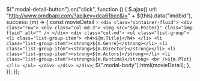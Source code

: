   $(".modal-detail-button").on("click", function () {
      $.ajax({
        url: "http://www.omdbapi.com/?apikey=dca61bcc&i=" + $(this).data("imdbid"),
        success: (m) => {
          const movieDetail = `<div class="container-fluid">
                                  <div class="row">
                                    <div class="col-md-3">
                                      <img src="${m.Poster}" class="img-fluid" alt="" />
                                    </div>
                                    <div class="col-md">
                                      <ul class="list-group">
                                        <li class="list-group-item">
                                          <h4>${m.Title}</h4>
                                        </li>
                                        <li class="list-group-item"><strong>${m.Genre}</strong></li>
                                        <li class="list-group-item"><strong>${m.Director}</strong></li>
                                        <li class="list-group-item"><strong>${m.Actors}</strong></li>
                                        <li class="list-group-item"><strong>${m.Runtime}</strong> <br />${m.Plot}</li>
                                      </ul>
                                    </div>
                                  </div>
                                </div>`;
          $(".modal-body").html(movieDetail);
        },
      });
    });
